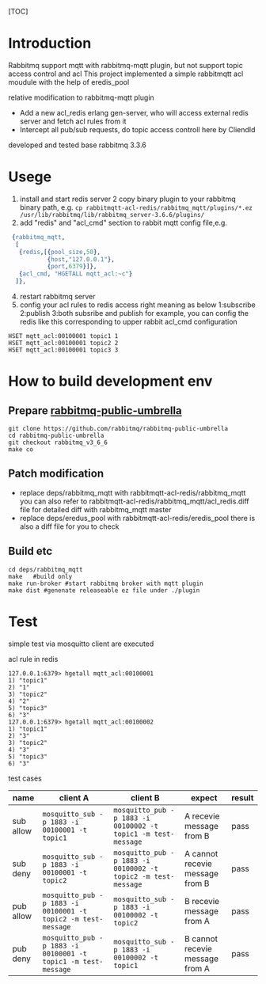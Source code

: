 [TOC]

# Introduction
Rabbitmq support mqtt with rabbitmq-mqtt plugin, but not support topic access control and acl
This project implemented a simple rabbitmqtt acl moudule with the help of eredis_pool

relative modification to rabbitmq-mqtt plugin
- Add a new acl_redis erlang gen-server, who will access external redis server and fetch acl rules from it
- Intercept all pub/sub requests, do topic access controll here by CliendId

developed and tested base rabbitmq 3.3.6

# Usege
1. install and start redis server
2  copy binary plugin to your rabbitmq binary path, e.g.
``cp rabbitmqtt-acl-redis/rabbitmq_mqtt/plugins/*.ez  /usr/lib/rabbitmq/lib/rabbitmq_server-3.6.6/plugins/ ``
3. add "redis" and "acl_cmd" section to rabbit mqtt config file,e.g.
```erlang
 {rabbitmq_mqtt,
  [
   {redis,[{pool_size,50},
           {host,"127.0.0.1"},
           {port,6379}]},
   {acl_cmd, "HGETALL mqtt_acl:~c"}
  ]},
```
4. restart rabbitmq server
5. config your acl rules to redis
access right meaning as below
1:subscribe
2:publish
3:both subsribe and publish
for example, you can config the redis like this corresponding to upper rabbit acl_cmd configuration
```
HSET mqtt_acl:00100001 topic1 1
HSET mqtt_acl:00100001 topic2 2
HSET mqtt_acl:00100001 topic3 3
```

# How to build development env
## Prepare [rabbitmq-public-umbrella](https://github.com/rabbitmq/rabbitmq-public-umbrella)
```
git clone https://github.com/rabbitmq/rabbitmq-public-umbrella
cd rabbitmq-public-umbrella
git checkout rabbitmq_v3_6_6
make co
```
## Patch modification
- replace deps/rabbitmq_mqtt with rabbitmqtt-acl-redis/rabbitmq_mqtt
 you can also refer to rabbitmqtt-acl-redis/rabbitmq_mqtt/acl_redis.diff file for detailed diff with rabbitmq_mqtt master
- replace deps/eredus_pool with rabbitmqtt-acl-redis/eredis_pool
there is also a diff file for you to check

## Build etc
```
cd deps/rabbitmq_mqtt
make   #build only
make run-broker #start rabbitmq broker with mqtt plugin
make dist #genenate releaseable ez file under ./plugin
```

# Test

simple test via mosquitto client are executed

acl rule in redis
```
127.0.0.1:6379> hgetall mqtt_acl:00100001
1) "topic1"
2) "1"
3) "topic2"
4) "2"
5) "topic3"
6) "3"
127.0.0.1:6379> hgetall mqtt_acl:00100002
1) "topic1"
2) "3"
3) "topic2"
4) "3"
5) "topic3"
6) "3"
```

test cases

name|client A|client B|expect|result
----|----|----|----|----
sub allow| ```mosquitto_sub -p 1883 -i 00100001 -t topic1 ```|```mosquitto_pub -p 1883 -i 00100002 -t topic1 -m test-message```| A recevie message from B| pass
sub deny| ```mosquitto_sub -p 1883 -i 00100001 -t topic2 ```|```mosquitto_pub -p 1883 -i 00100002 -t topic2 -m test-message```| A cannot recevie message from B | pass
pub allow| ```mosquitto_pub -p 1883 -i 00100001 -t topic2 -m test-message ```|```mosquitto_sub -p 1883 -i 00100002 -t topic2```|B recevie message from A| pass
pub deny| ```mosquitto_pub -p 1883 -i 00100001 -t topic1 -m test-message ```|```mosquitto_sub -p 1883 -i 00100002 -t topic1```|B cannot recevie message from A| pass



